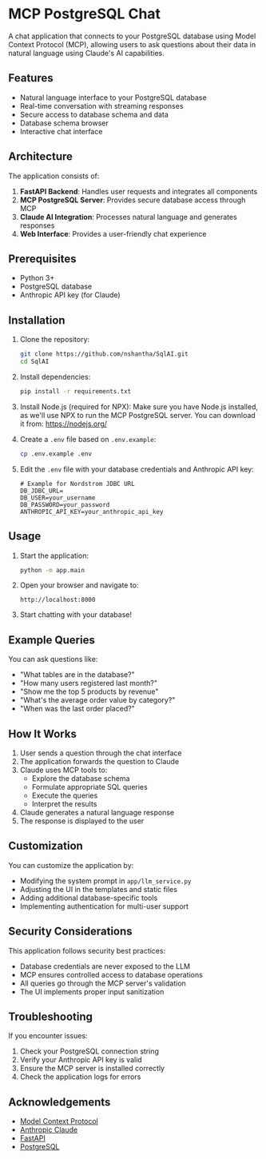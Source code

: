 # MCP PostgreSQL Chat

A chat application that connects to your PostgreSQL database using Model Context Protocol (MCP), allowing users to ask questions about their data in natural language using Claude's AI capabilities.

## Features

- Natural language interface to your PostgreSQL database
- Real-time conversation with streaming responses
- Secure access to database schema and data
- Database schema browser
- Interactive chat interface

## Architecture

The application consists of:

1. **FastAPI Backend**: Handles user requests and integrates all components
2. **MCP PostgreSQL Server**: Provides secure database access through MCP
3. **Claude AI Integration**: Processes natural language and generates responses
4. **Web Interface**: Provides a user-friendly chat experience

## Prerequisites

- Python 3+
- PostgreSQL database
- Anthropic API key (for Claude)

## Installation

1. Clone the repository:
   ```bash
   git clone https://github.com/nshantha/SqlAI.git
   cd SqlAI
   ```

2. Install dependencies:
   ```bash
   pip install -r requirements.txt
   ```

3. Install Node.js (required for NPX):
   Make sure you have Node.js installed, as we'll use NPX to run the MCP PostgreSQL server.
   You can download it from: https://nodejs.org/

4. Create a `.env` file based on `.env.example`:
   ```bash
   cp .env.example .env
   ```

5. Edit the `.env` file with your database credentials and Anthropic API key:
   ```
   # Example for Nordstrom JDBC URL
   DB_JDBC_URL=
   DB_USER=your_username
   DB_PASSWORD=your_password
   ANTHROPIC_API_KEY=your_anthropic_api_key
   ```

## Usage

1. Start the application:
   ```bash
   python -m app.main
   ```

2. Open your browser and navigate to:
   ```
   http://localhost:8000
   ```

3. Start chatting with your database!

## Example Queries

You can ask questions like:

- "What tables are in the database?"
- "How many users registered last month?"
- "Show me the top 5 products by revenue"
- "What's the average order value by category?"
- "When was the last order placed?"

## How It Works

1. User sends a question through the chat interface
2. The application forwards the question to Claude
3. Claude uses MCP tools to:
   - Explore the database schema
   - Formulate appropriate SQL queries
   - Execute the queries
   - Interpret the results
4. Claude generates a natural language response
5. The response is displayed to the user

## Customization

You can customize the application by:

- Modifying the system prompt in `app/llm_service.py`
- Adjusting the UI in the templates and static files
- Adding additional database-specific tools
- Implementing authentication for multi-user support

## Security Considerations

This application follows security best practices:

- Database credentials are never exposed to the LLM
- MCP ensures controlled access to database operations
- All queries go through the MCP server's validation
- The UI implements proper input sanitization

## Troubleshooting

If you encounter issues:

1. Check your PostgreSQL connection string
2. Verify your Anthropic API key is valid
3. Ensure the MCP server is installed correctly
4. Check the application logs for errors

## Acknowledgements

- [Model Context Protocol](https://modelcontextprotocol.io/)
- [Anthropic Claude](https://www.anthropic.com/claude)
- [FastAPI](https://fastapi.tiangolo.com/)
- [PostgreSQL](https://www.postgresql.org/)